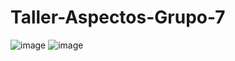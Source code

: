 # Taller-Aspectos-Grupo-7
![image](https://user-images.githubusercontent.com/107864965/196836874-0a95e9f4-3ed7-4dd5-9d28-25c7706c585b.png)
![image](https://user-images.githubusercontent.com/107864965/196839069-d4ea4954-a845-4c3b-ada4-5c0710f25b6d.png)

